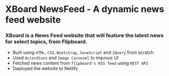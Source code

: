 # XBoard NewsFeed - A dynamic news feed website

### XBoard is a News Feed website that will feature the latest news for select topics, from Flipboard.

- Built  using `HTML`, `CSS`, `Bootstrap`, `JavaScript` and `JQuery` from scratch
- Used `Accordions` and `Image Carousel` to improve UI
- Fetched news content from `flipboard's RSS feed` using `REST API`
- Deployed the website to Netlify

